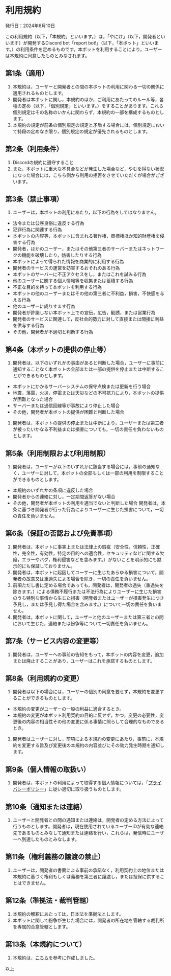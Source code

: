 # 利用規約

発行日：2024年6月10日

この利用規約（以下，「本規約」といいます。）は，「やにけ」（以下，開発者といいます）が開発するDiscord bot「report bot!」（以下，「本ボット」といいます。）の利用条件を定めるものです。本ボットを利用することにより，ユーザーは本規約に同意したものとみなされます。

## 第1条（適用）

1. 本規約は，ユーザーと開発者との間の本ボットの利用に関わる一切の関係に適用されるものとします。
1. 開発者は本ボットに関し，本規約のほか，ご利用にあたってのルール等，各種の定め（以下，「個別規定」といいます。）をすることがあります。これら個別規定はその名称のいかんに関わらず，本規約の一部を構成するものとします。
1. 本規約の規定が前条の個別規定の規定と矛盾する場合には，個別規定において特段の定めなき限り，個別規定の規定が優先されるものとします。

## 第2条（利用条件）

1. Discordの規約に遵守すること
1. また，本ボットに重大な不具合などが発生した場合など，やむを得ない状況になった場合には，こちら側から利用の拒否をさせていただくが場合がございます。

## 第3条（禁止事項）

1. ユーザーは，本ボットの利用にあたり，以下の行為をしてはなりません。
- 法令または公序良俗に違反する行為
- 犯罪行為に関連する行為
- 本ボットの内容等，本ボットに含まれる著作権，商標権ほか知的財産権を侵害する行為
- 開発者，ほかのユーザー，またはその他第三者のサーバーまたはネットワークの機能を破壊したり，妨害したりする行為
- 本ボットによって得られた情報を商業的に利用する行為
- 開発者のサービスの運営を妨害するおそれのある行為
- 本ボットのサーバーに不正アクセスをし，またはこれを試みる行為
- 他のユーザーに関する個人情報等を収集または蓄積する行為
- 不正な目的を持って本ボットを利用する行為
- 本ボットの他のユーザーまたはその他の第三者に不利益，損害，不快感を与える行為
- 他のユーザーに成りすます行為
- 開発者が許諾しない本ボット上での宣伝，広告，勧誘，または営業行為
- 開発者のサービスに関連して，反社会的勢力に対して直接または間接に利益を供与する行為
- その他，開発者が不適切と判断する行為

## 第4条（本ボットの提供の停止等）

1. 開発者は，以下のいずれかの事由があると判断した場合，ユーザーに事前に通知することなく本ボットの全部または一部の提供を停止または中断することができるものとします。
- 本ボットにかかるサーバーシステムの保守点検または更新を行う場合
- 地震，落雷，火災，停電または天災などの不可抗力により，本ボットの提供が困難となった場合
- サーバーまたは通信回線等が事故により停止した場合
- その他，開発者が本ボットの提供が困難と判断した場合
1. 開発者は，本ボットの提供の停止または中断により，ユーザーまたは第三者が被ったいかなる不利益または損害についても，一切の責任を負わないものとします。

## 第5条（利用制限および利用制限）

1. 開発者は，ユーザーが以下のいずれかに該当する場合には，事前の通知なく，ユーザーに対して，本ボットの全部もしくは一部の利用を制限することができるものとします。
- 本規約のいずれかの条項に違反した場合
- 開発者からの連絡に対し，一定期間返答がない場合
- その他，開発者が本ボットの利用を適当でないと判断した場合
開発者は，本条に基づき開発者が行った行為によりユーザーに生じた損害について，一切の責任を負いません。

## 第6条（保証の否認および免責事項）

1. 開発者は，本ボットに事実上または法律上の瑕疵（安全性，信頼性，正確性，完全性，有効性，特定の目的への適合性，セキュリティなどに関する欠陥，エラーやバグ，権利侵害などを含みます。）がないことを明示的にも黙示的にも保証しておりません。
1. 開発者は，本ボットに起因してユーザーに生じたあらゆる損害について，開発者の故意又は重過失による場合を除き，一切の責任を負いません。
1. 前項ただし書に定める場合であっても，開発者は，開発者の過失（重過失を除きます。）による債務不履行または不法行為によりユーザーに生じた損害のうち特別な事情から生じた損害（開発者またはユーザーが損害発生につき予見し，または予見し得た場合を含みます。）について一切の責任を負いません。
1. 開発者は，本ボットに関して，ユーザーと他のユーザーまたは第三者との間において生じた，連絡または紛争等について一切責任を負いません。

## 第7条（サービス内容の変更等）

1. 開発者は，ユーザーへの事前の告知をもって，本ボットの内容を変更，追加または廃止することがあり，ユーザーはこれを承諾するものとします。

## 第8条（利用規約の変更）

1. 開発者は以下の場合には，ユーザーの個別の同意を要せず，本規約を変更することができるものとします。
- 本規約の変更がユーザーの一般の利益に適合するとき。
- 本規約の変更が本ボット利用契約の目的に反せず，かつ，変更の必要性，変更後の内容の相当性その他の変更に係る事情に照らして合理的なものであるとき。
1. 開発者はユーザーに対し，前項による本規約の変更にあたり，事前に，本規約を変更する旨及び変更後の本規約の内容並びにその効力発生時期を通知します。

## 第9条（個人情報の取扱い）

1. 開発者は，本ボットの利用によって取得する個人情報については，「[プライバシーポリシー](/privacy-policy/)」に従い適切に取り扱うものとします。

## 第10条（通知または連絡）

1. ユーザーと開発者との間の通知または連絡は，開発者の定める方法によって行うものとします。開発者は，現在使用されているユーザーIDが有効な連絡先であるものとみなして通知または連絡を行い，これらは，発信時にユーザーへ到達したものとみなします。

## 第11条（権利義務の譲渡の禁止）

1. ユーザーは，開発者の書面による事前の承諾なく，利用契約上の地位または本規約に基づく権利もしくは義務を第三者に譲渡し，または担保に供することはできません。

## 第12条（準拠法・裁判管轄）

1. 本規約の解釈にあたっては，日本法を準拠法とします。
1. 本ボットに関して紛争が生じた場合には，開発者の所在地を管轄する裁判所を専属的合意管轄とします。

## 第13条（本規約について）
1. 本規約は，[こちら](https://kiyaku.jp/hinagata/gp.html)を参考に作成しました。


以上